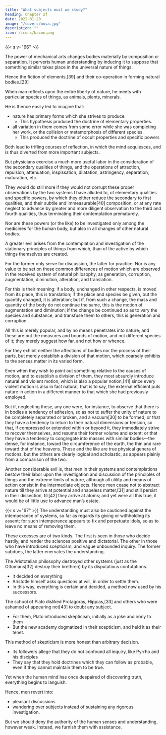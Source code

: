 ```yaml
---
title: "What subjects must we study?"
heading: Chapter 2f
date: 2022-01-20
image: "/covers/nova.jpg"
description: ""
icon: /icons/bacon.png
---
```



{{< s v="66" >}} <!-- What subjects must we study? -->

The power of mechanical arts changes bodies materially by composition or separation. It perverts human understanding by inducing it to suppose that something similar takes place in the universal nature of things. 

Hence the fiction of elements,[39] and their co-operation in forming natural bodies.[29] 

When man reflects upon the entire liberty of nature, he meets with particular species of things, as animals, plants, minerals. 

He is thence easily led to imagine that:
- nature has primary forms which she strives to produce
  - This hypothesis produced the doctrine of elementary properties.
- all variation in them comes from some error while she was completing her work, or the collision or metamorphosis of different species. 
  - This produced the doctrine of occult properties and specific powers

Both lead to trifling courses of reflection, in which the mind acquiesces, and is thus diverted from more important subjects. 

But physicians exercise a much more useful labor in the consideration of the secondary qualities of things, and the operations of attraction, repulsion, attenuation, inspissation, dilatation, astringency, separation, maturation, etc. 

They would do still more if they would not corrupt these proper observations by the two systems I have alluded to, of elementary qualities and specific powers, by which they either reduce the secondary to first qualities, and their subtile and immeasurable[40] composition, or at any rate neglect to advance by greater and more diligent observation to the third and fourth qualities, thus terminating their contemplation prematurely. 

Nor are these powers (or the like) to be investigated only among the medicines for the human body, but also in all changes of other natural bodies.

A greater evil arises from the contemplation and investigation of the stationary principles of things from which, than of the active by which things themselves are created.

For the former only serve for discussion, the latter for practice. Nor is any value to be set on those common differences of motion which are observed in the received system of natural philosophy, as generation, corruption, augmentation, diminution, alteration, and translation. 

For this is their meaning: if a body, unchanged in other respects, is moved from its place, this is translation; if the place and species be given, but the quantity changed, it is alteration; but if, from such a change, the mass and quantity of the body do not continue the same, this is the motion of augmentation and diminution; if the change be continued so as to vary the species and substance, and transfuse them to others, this is generation and corruption. 

All this is merely popular, and by no means penetrates into nature; and these are but the measures and bounds of motion, and not different species of it; they merely suggest how far, and not how or whence. 

For they exhibit neither the affections of bodies nor the process of their parts, but merely establish a division of that motion, which coarsely exhibits to the senses matter in its varied form. 

Even when they wish to point out something relative to the causes of motion, and to establish a division of them, they most absurdly introduce natural and violent motion, which is also a popular notion,[41] since every violent motion is also in fact natural, that is to say, the external efficient puts nature in action in a different manner to that which she had previously employed.

But if, neglecting these, any one were, for instance, to observe that there is in bodies a tendency of adhesion, so as not to suffer the unity of nature to be completely separated or broken, and a vacuum[30] to be formed, or that they have a tendency to return to their natural dimensions or tension, so that, if compressed or extended within or beyond it, they immediately strive to recover themselves, and resume their former volume and extent; or that they have a tendency to congregate into masses with similar bodies—the dense, for instance, toward the circumference of the earth, the thin and rare toward that of the heavens. These and the like are true physical genera of motions, but the others are clearly logical and scholastic, as appears plainly from a comparison of the two.

Another considerable evil is, that men in their systems and contemplations bestow their labor upon the investigation and discussion of the principles of things and the extreme limits of nature, although all utility and means of action consist in the intermediate objects. Hence men cease not to abstract nature till they arrive at potential and shapeless matter,[31] and still persist in their dissection, till[42] they arrive at atoms; and yet were all this true, it would be of little use to advance man’s estate.


{{< s v="67" >}} The understanding must also be cautioned against the intemperance of systems, so far as regards its giving or withholding its assent; for such intemperance appears to fix and perpetuate idols, so as to leave no means of removing them.

These excesses are of two kinds. The first is seen in those who decide hastily, and render the sciences positive and dictatorial. The other in those who have introduced scepticism, and vague unbounded inquiry. The former subdues, the latter enervates the understanding. 

The Aristotelian philosophy destroyed other systems (just as the Ottomans[32] destroy their brethren) by its disputatious confutations. 
- It decided on everything
- Aristotle himself asks questions at will, in order to settle them. 
- In this way, everything is certain and decided, a method now used by his successors.

The school of Plato disliked Protagoras, Hippias,[33] and others who were ashamed of appearing not[43] to doubt any subject.
- For them, Plato introduced skepticism, initially as a joke and irony to them 
- But the new academy dogmatized in their scepticism, and held it as their tenet. 

This method of skepticism is more honest than arbitrary decision. 
- Its followers allege that they do not confound all inquiry, like Pyrrho and his disciples
- They say that they hold doctrines which they can follow as probable, even if they cannot maintain them to be true. 

Yet when the human mind has once despaired of discovering truth, everything begins to languish. 

Hence, men revert into:
- pleasant discussions
- wandering over subjects instead of sustaining any rigorous investigation. 

But we should deny the authority of the human senses and understanding, however weak.  Instead, we furnish them with assistance.


